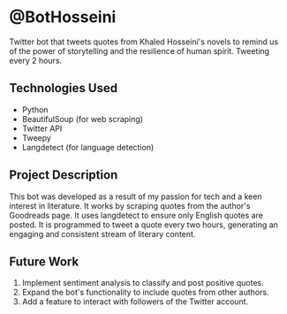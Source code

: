 # @BotHosseini
Twitter bot that tweets quotes from Khaled Hosseini's novels to remind us of the power of storytelling and the resilience of human spirit. Tweeting every 2 hours.

## Technologies Used

- Python
- BeautifulSoup (for web scraping)
- Twitter API
- Tweepy
- Langdetect (for language detection)

## Project Description

This bot was developed as a result of my passion for tech and a keen interest in literature. It works by scraping quotes from the author's Goodreads page. It uses langdetect to ensure only English quotes are posted. It is programmed to tweet a quote every two hours, generating an engaging and consistent stream of literary content.

## Future Work

1. Implement sentiment analysis to classify and post positive quotes.
2. Expand the bot's functionality to include quotes from other authors.
3. Add a feature to interact with followers of the Twitter account.
